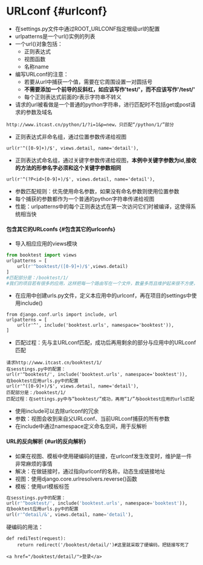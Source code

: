 # URLconf {#urlconf}

* 在settings.py文件中通过ROOT\_URLCONF指定根级url的配置
* urlpatterns是一个url\(\)实例的列表
* 一个url\(\)对象包括：
  * 正则表达式
  * 视图函数
  * 名称name
* 编写URLconf的注意：
  * 若要从url中捕获一个值，需要在它周围设置一对圆括号
  * **不需要添加一个前导的反斜杠，如应该写作'test/'，而不应该写作'/test/'**
  * 每个正则表达式前面的r表示字符串不转义
* 请求的url被看做是一个普通的python字符串，进行匹配时不包括get或post请求的参数及域名

```
http://www.itcast.cn/python/1/?i=1&p=new，只匹配“/python/1/”部分
```

* 正则表达式非命名组，通过位置参数传递给视图

```
url(r'^([0-9]+)/$', views.detail, name='detail'),
```

* 正则表达式命名组，通过关键字参数传递给视图，**本例中关键字参数为id,接收的方法的形参名字必须和这个关键字参数相同**

```
url(r'^(?P<id>[0-9]+)/$', views.detail, name='detail'),
```

* 参数匹配规则：优先使用命名参数，如果没有命名参数则使用位置参数
* 每个捕获的参数都作为一个普通的python字符串传递给视图
* 性能：urlpatterns中的每个正则表达式在第一次访问它们时被编译，这使得系统相当快

#### 包含其它的URLconfs {#包含其它的urlconfs}

* 导入相应应用的views模块

```py
from booktest import views
urlpatterns = [
    url(r'^booktest/([0-9]+)/$',views.detail)
]
#匹配部分是：/booktest/1/
#我们的项目若有很多的应用，这样把每一个路由写在一个文件，数量多而且维护起来很不方便，所以一般采取下面的方法引入
```

* 在应用中创建urls.py文件，定义本应用中的urlconf，再在项目的settings中使用include\(\)

```
from django.conf.urls import include, url
urlpatterns = [
    url(r'^', include('booktest.urls', namespace='booktest')),
]
```

* 匹配过程：先与主URLconf匹配，成功后再用剩余的部分与应用中的URLconf匹配

```
请求http://www.itcast.cn/booktest/1/
在sesstings.py中的配置：
url(r'^booktest/', include('booktest.urls', namespace='booktest')),
在booktest应用urls.py中的配置
url(r'^([0-9]+)/$', views.detail, name='detail'),
匹配部分是：/booktest/1/
匹配过程：在settings.py中与“booktest/”成功，再用“1/”与booktest应用的urls匹配
```

* 使用include可以去除urlconf的冗余
* 参数：视图会收到来自父URLconf、当前URLconf捕获的所有参数
* 在include中通过namespace定义命名空间，用于反解析

#### URL的反向解析 {#url的反向解析}

* 如果在视图、模板中使用硬编码的链接，在urlconf发生改变时，维护是一件非常麻烦的事情
* 解决：在做链接时，通过指向urlconf的名称，动态生成链接地址
* 视图：使用django.core.urlresolvers.reverse\(\)函数
* 模板：使用url模板标签

```py
在sesstings.py中的配置：
url(r'^booktest/', include('booktest.urls', namespace='booktest')),
在booktest应用urls.py中的配置
url(r'^detail/&', views.detail, name='detail'),
```

硬编码的用法：

```
def rediTest(request):
    return redirect('/booktest/detail/')#这里就采取了硬编码，把链接写死了
```

```
<a href="/booktest/detail/">登录</a>
```



